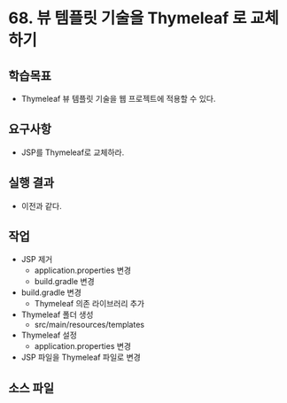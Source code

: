# 68. 뷰 템플릿 기술을 Thymeleaf 로 교체하기

## 학습목표

- Thymeleaf 뷰 템플릿 기술을 웹 프로젝트에 적용할 수 있다.

## 요구사항

- JSP를 Thymeleaf로 교체하라.

## 실행 결과

- 이전과 같다.

## 작업

- JSP 제거
  - application.properties 변경
  - build.gradle 변경
- build.gradle 변경
  - Thymeleaf 의존 라이브러리 추가
- Thymeleaf 폴더 생성
  - src/main/resources/templates
- Thymeleaf 설정
  - application.properties 변경
- JSP 파일을 Thymeleaf 파일로 변경 
  
## 소스 파일

